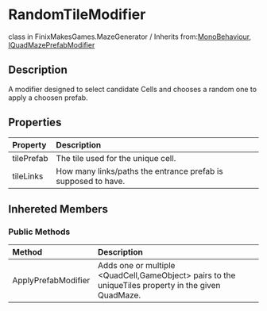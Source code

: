 # RandomTileModifier
class in FinixMakesGames.MazeGenerator / Inherits from:[MonoBehaviour](https://docs.unity3d.com/ScriptReference/MonoBehaviour.html), [IQuadMazePrefabModifier](./prefab_modifier_interface.md)

## Description
A modifier designed to select candidate Cells and chooses a random one to apply a choosen prefab.


## Properties
| Property   | Description                                                  |
| :--------- | :----------------------------------------------------------- |
| tilePrefab | The tile used for the unique cell.                            |
| tileLinks  | How many links/paths the entrance prefab is supposed to have. |


## Inhereted Members

### Public Methods
| Method        | Description                                                                                    |
| :------------ | :--------------------------------------------------------------------------------------------- |
| ApplyPrefabModifier | Adds one or multiple <QuadCell,GameObject> pairs to the uniqueTiles property in the given QuadMaze. |
